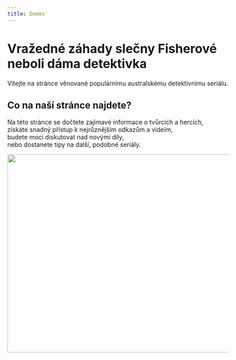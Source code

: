 ```yaml
---
title: Domov
---
```


# Vražedné záhady slečny Fisherové neboli dáma detektivka

Vítejte na stránce věnované populárnímu australskému detektivnímu seriálu.

## Co na naší stránce najdete?

Na této stránce se dočtete zajímavé informace o tvůrcích a hercích,  
získáte snadný přístup k nejrůznějším odkazům a videím,   
budete moci diskutovat nad novými díly,  
nebo dostanete tipy na další, podobné seriály. 

<img src="https://serialos.eu/images/thumbnails/eb5c505e43f84a12f3e8340a2b679567.jpg" width="800" height="450"> 

<div class="fb-like" data-href="https://barbies.github.io/hugo-start/" data-layout="standard" data-action="like" data-size="small" data-show-faces="true" data-share="true"></div>

